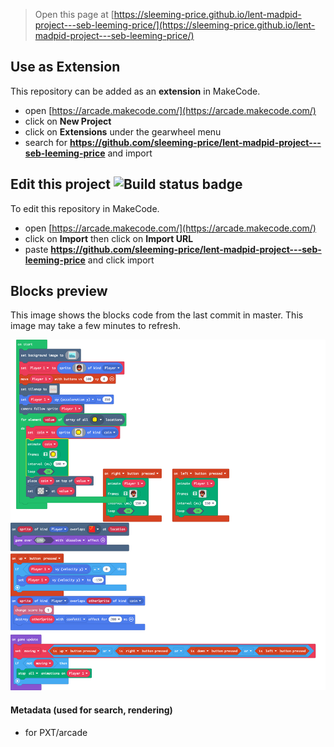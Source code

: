  


> Open this page at [https://sleeming-price.github.io/lent-madpid-project---seb-leeming-price/](https://sleeming-price.github.io/lent-madpid-project---seb-leeming-price/)

## Use as Extension

This repository can be added as an **extension** in MakeCode.

* open [https://arcade.makecode.com/](https://arcade.makecode.com/)
* click on **New Project**
* click on **Extensions** under the gearwheel menu
* search for **https://github.com/sleeming-price/lent-madpid-project---seb-leeming-price** and import

## Edit this project ![Build status badge](https://github.com/sleeming-price/lent-madpid-project---seb-leeming-price/workflows/MakeCode/badge.svg)

To edit this repository in MakeCode.

* open [https://arcade.makecode.com/](https://arcade.makecode.com/)
* click on **Import** then click on **Import URL**
* paste **https://github.com/sleeming-price/lent-madpid-project---seb-leeming-price** and click import

## Blocks preview

This image shows the blocks code from the last commit in master.
This image may take a few minutes to refresh.

![A rendered view of the blocks](https://github.com/sleeming-price/lent-madpid-project---seb-leeming-price/raw/master/.github/makecode/blocks.png)

#### Metadata (used for search, rendering)

* for PXT/arcade
<script src="https://makecode.com/gh-pages-embed.js"></script><script>makeCodeRender("{{ site.makecode.home_url }}", "{{ site.github.owner_name }}/{{ site.github.repository_name }}");</script>
